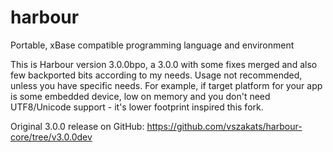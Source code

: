 # harbour
Portable, xBase compatible programming language and environment

This is Harbour version 3.0.0bpo, a 3.0.0 with some fixes merged and also few backported bits according to my needs.
Usage not recommended, unless you have specific needs. For example, if target platform for your app is
some embedded device, low on memory and you don't need UTF8/Unicode support - it's lower footprint inspired this fork.

Original 3.0.0 release on GitHub:
https://github.com/vszakats/harbour-core/tree/v3.0.0dev

